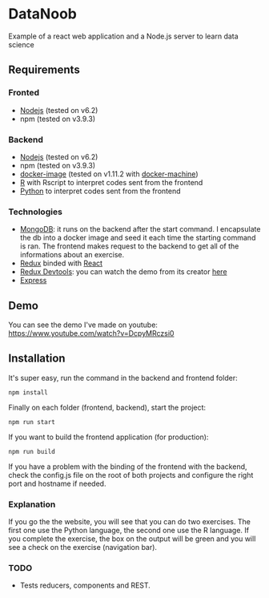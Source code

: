 # DataNoob
Example of a react web application and a Node.js server to learn data science

## Requirements ##
### Fronted ###
 - [Nodejs](https://nodejs.org/en/) (tested on v6.2)
 -  npm (tested on v3.9.3)

### Backend ###
 - [Nodejs](https://nodejs.org/en/) (tested on v6.2)
 -  npm (tested on v3.9.3)
 -  [docker-image](https://www.docker.com) (tested on v1.11.2 with [docker-machine](https://www.docker.com/products/docker-toolbox))
 -  [R](https://www.r-project.org) with Rscript to interpret codes sent from the frontend
 -  [Python](https://www.python.org) to interpret codes sent from the frontend

### Technologies ###
 - [MongoDB](https://www.mongodb.com/fr): it runs on the backend after the start command. I encapsulate the db into a docker image and seed it each time the starting command is ran. The frontend makes request to the backend to get all of the informations about an exercise.
 - [Redux](http://redux.js.org) binded with [React](https://facebook.github.io/react/)
 - [Redux Devtools](https://github.com/gaearon/redux-devtools): you can watch the demo from its creator [here](https://www.youtube.com/watch?v=xsSnOQynTHs)
 - [Express](http://expressjs.com)
 
## Demo ##
You can see the demo I've made on youtube: https://www.youtube.com/watch?v=DcpyMRczsi0

## Installation ##
It's super easy, run the command in the backend and frontend folder: 
```
npm install
```

Finally on each folder (frontend, backend), start the project: 
```
npm run start
```

If you want to build the frontend application (for production):
```
npm run build
```
If you have a problem with the binding of the frontend with the backend, check the config.js file on the root of both projects and configure the right port and hostname if needed.

### Explanation ###
If you go the the website, you will see that you can do two exercises. The first one use the Python language, the second one use the R language. If you complete the exercise, the box on the output will be green and you will see a check on the exercise (navigation bar).

### TODO ###
 - Tests reducers, components and REST.
